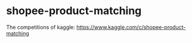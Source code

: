 # shopee-product-matching
 The competitions of kaggle: https://www.kaggle.com/c/shopee-product-matching
